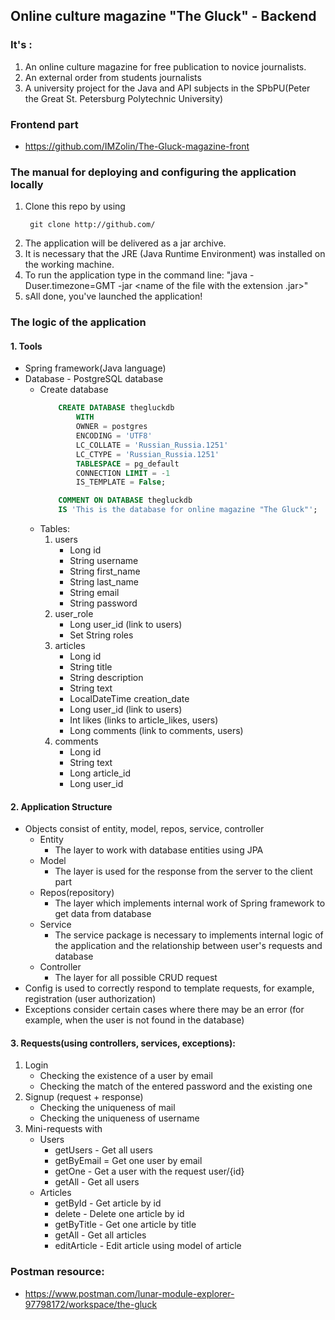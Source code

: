 ## Online culture magazine "The Gluck" -  Backend
### It's :
1. An online culture magazine  for free publication to novice journalists.
2. An external order from students journalists
3. A university project for the Java and API subjects in the SPbPU(Peter the Great St. Petersburg Polytechnic University)
### Frontend part 
* https://github.com/IMZolin/The-Gluck-magazine-front
### The manual for deploying and configuring the application locally

1. Clone this repo by using
    ```
     git clone http://github.com/
    ```
2. The application will be delivered as a jar archive.
3. It is necessary that the JRE (Java Runtime Environment) was installed on the working machine.
4. To run the application type in the command line: "java -Duser.timezone=GMT -jar <name of the file with the extension .jar>"
5. sAll done, you've launched the application!

### The logic of the application
#### 1. Tools 
* Spring framework(Java language)
* Database - PostgreSQL database 
  * Create database
    ```Sql
        CREATE DATABASE thegluckdb
            WITH
            OWNER = postgres
            ENCODING = 'UTF8'
            LC_COLLATE = 'Russian_Russia.1251'
            LC_CTYPE = 'Russian_Russia.1251'
            TABLESPACE = pg_default
            CONNECTION LIMIT = -1
            IS_TEMPLATE = False;
    
        COMMENT ON DATABASE thegluckdb
        IS 'This is the database for online magazine "The Gluck"';
    
    ```
  * Tables:
    1. users 
       * Long id
       * String username
       * String first_name
       * String last_name
       * String email
       * String password
    2. user_role
        * Long user_id (link to users)
        * Set String roles
    3. articles
       * Long id
       * String title
       * String description
       * String text
       * LocalDateTime creation_date
       * Long user_id (link to users)
       * Int likes (links to article_likes, users)
       * Long comments (link to comments, users) 
    4. comments
       * Long id
       * String text
       * Long article_id
       * Long user_id
       
#### 2.  Application Structure
* Objects consist of entity, model, repos, service, controller
  * Entity
    * The layer to work with database entities using JPA
  * Model
    * The layer is used for the response from the server to the client part
  * Repos(repository)
    *  The layer which implements internal work of Spring framework to get data from database
  * Service 
    * The service package is necessary to implements internal logic of the application and the relationship between user's requests and database
  * Controller
    * The layer for all possible CRUD request
* Сonfig is used to correctly respond to template requests, for example, registration (user authorization)
* Exceptions consider certain cases where there may be an error (for example, when the user is not found in the database)
#### 3. Requests(using controllers, services, exceptions):
1. Login
   - Checking the existence of a user by email
   - Checking the match of the entered password and the existing one
2. Signup (request + response)
   - Checking the uniqueness of mail
   - Checking the uniqueness of username
3. Mini-requests with
    - Users
      - getUsers - Get all users
      - getByEmail = Get one user by email
      - getOne - Get a user with the request user/{id}
      - getAll - Get all users
    - Articles
      - getById - Get article by id
      - delete - Delete one article by id
      - getByTitle - Get one article by title
      - getAll - Get all articles
      - editArticle - Edit article using model of article

### Postman resource:
   - https://www.postman.com/lunar-module-explorer-97798172/workspace/the-gluck